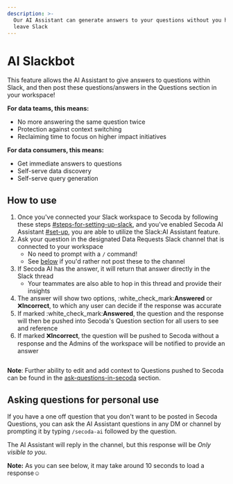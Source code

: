 ```yaml
---
description: >-
  Our AI Assistant can generate answers to your questions without you having to
  leave Slack
---
```


# AI Slackbot

This feature allows the AI Assistant to give answers to questions within Slack, and then post these questions/answers in the Questions section in your workspace!

**For data teams, this means:**

* No more answering the same question twice
* Protection against context switching
* Reclaiming time to focus on higher impact initiatives

**For data consumers, this means:**

* Get immediate answers to questions
* Self-serve data discovery
* Self-serve query generation

## How to use

1. Once you've connected your Slack workspace to Secoda by following these steps [#steps-for-setting-up-slack](./#steps-for-setting-up-slack "mention"), and you've enabled Secoda AI Assistant [#set-up](../../../features/ai-assistant/#set-up "mention"), you are able to utilize the Slack:AI Assistant feature.
2. Ask your question in the designated Data Requests Slack channel that is connected to your workspace
   * No need to prompt with a `/` command!
   * See [below](slack-ai-assistant.md#asking-questions-for-personal-use) if you'd rather not post these to the channel
3. If Secoda AI has the answer, it will return that answer directly in the Slack thread
   * Your teammates are also able to hop in this thread and provide their insights
4. The answer will show two options, :white\_check\_mark:**Answered** or :x:**Incorrect**, to which any user can decide if the response was accurate
5. If marked :white\_check\_mark:**Answered**, the question and the response will then be pushed into Secoda's Question section for all users to see and reference
6. If marked :x:**Incorrect**, the question will be pushed to Secoda without a response and the Admins of the workspace will be notified to provide an answer

<figure><img src="https://secoda-public-media-assets.s3.amazonaws.com/Slack%20AI_2%20(2).gif" alt=""><figcaption></figcaption></figure>

**Note**: Further ability to edit and add context to Questions pushed to Secoda can be found in the [ask-questions-in-secoda](../../../features/ask-questions-in-secoda/ "mention") section.

## Asking questions for personal use

If you have a one off question that you don't want to be posted in Secoda Questions, you can ask the AI Assistant questions in any DM or channel by prompting it by typing `/secoda-ai` followed by the question.

The AI Assistant will reply in the channel, but this response will be _Only visible to you_.

**Note:** As you can see below, it may take around 10 seconds to load a response:relaxed:

<figure><img src="https://secoda-public-media-assets.s3.amazonaws.com/Kapture%202023-06-12%20at%2017.29.32%20(1).gif" alt=""><figcaption></figcaption></figure>

